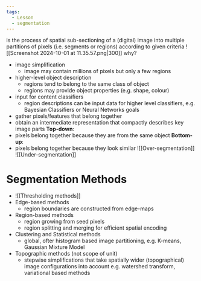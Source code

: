 ```yaml
---
tags:
  - Lesson
  - segmentation
---
```

is the process of spatial sub-sectioning of a (digital) image into multiple partitions of pixels (i.e. segments or regions) according to given criteria
![[Screenshot 2024-10-01 at 11.35.57.png|300]]
why?
- image simplification 
	- image may contain millions of pixels but only a few regions
- higher-level object description
	- regions tend to belong to the same class of object
	- regions may provide object properties (e.g. shape, colour)
- input for content classifiers
	- region descriptions can be input data for higher level classifiers, e.g. Bayesian Classifiers or Neural Networks
goals
- gather pixels/features that belong together
- obtain an intermediate representation that compactly describes key image parts
**Top-down**:
- pixels belong together because they are from the same object
**Bottom-up**:
- pixels belong together because they look similar
![[Over-segmentation]]
![[Under-segmentation]]
# Segmentation Methods
- ![[Thresholding methods]]
- Edge-based methods
	- region boundaries are constructed from edge-maps
- Region-based methods
	- region growing from seed pixels
	- region splitting and merging for efficient spatial encoding
- Clustering and Statistical methods
	- global, ofter histogram based image partitioning, e.g. K-means, Gaussian Mixture Model
- Topographic methods (not scope of unit)
	- stepwise simplifications that take spatially wider (topographical) image configurations into account e.g. watershed transform, variational based methods